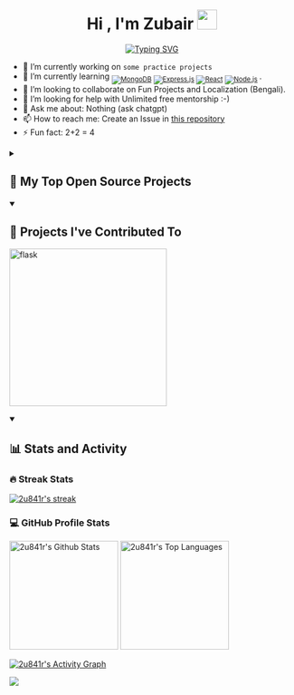 <h1 align="center">Hi , I'm Zubair <img src="https://media.giphy.com/media/hvRJCLFzcasrR4ia7z/giphy.gif" width="35"></h1>  
<p align='center'>  <a href="https://git.io/typing-svg"><img src="https://readme-typing-svg.demolab.com?font=Fira+Code&pause=1000&center=true&random=false&width=435&lines=MERN+Stack+Learner" alt="Typing SVG" /></a>  </p> 


- 🔭 I’m currently working on `some practice projects`
- 🌱 I’m currently learning <sub> <a href="#"><img alt="MongoDB" src ="https://img.shields.io/badge/MongoDB-4ea94b.svg?logo=mongodb&logoColor=white"></a>
<a href="#"><img alt="Express.js" src="https://img.shields.io/badge/Express.js-404d59.svg?logo=express&logoColor=white"></a>
<a href="#"><img alt="React" src="https://img.shields.io/badge/React-20232a.svg?logo=react&logoColor=%2361DAFB"></a>
<a href="https://github.com/search?q=user%3ADenverCoder1+language%3Ajavascript"><img alt="Node.js" src="https://img.shields.io/badge/Node.js-43853D.svg?logo=node.js&logoColor=white"></a> </sub>.  
- 👯 I’m looking to collaborate on Fun Projects and Localization (Bengali).  
- 🤔 I’m looking for help with Unlimited free mentorship :-)  
- 💬 Ask me about: Nothing (ask chatgpt)  
- 📫 How to reach me: Create an Issue in [this repository](https://github.com/2u841r/2u841r/issues/new)  
- ⚡ Fun fact: 2+2 = 4
  
 <details> 
  <summary><h2>📘 My Top Open Source Projects</h2></summary>
  <!-- Repo info cards - https://github.com/anuraghazra/github-readme-stats -->
  <!-- Small repo cards (fork) - https://github.com/DenverCoder1/github-readme-stats -->
  <p align="left">
    <a href="https://github.com/2u841r/bdtax"><img width="278" src="https://denvercoder1-github-readme-stats.vercel.app/api/pin/?username=2u841r&repo=bdtax&theme=react&bg_color=1F222E&title_color=F85D7F&hide_border=true&icon_color=F8D866&show_icons=false" alt="readme-typing-svg"></a>
    <a href="https://github.com/2u841r/personal-calculators"><img width="278" src="https://denvercoder1-github-readme-stats.vercel.app/api/pin/?username=2u841r&repo=personal-calculators&theme=react&bg_color=1F222E&title_color=F85D7F&hide_border=true&icon_color=F8D866&show_icons=false" alt="github-readme-streak-stats"></a>
    <a href="https://github.com/2u841r/surahSort"><img width="278" src="https://denvercoder1-github-readme-stats.vercel.app/api/pin?username=2u841r&repo=surahSort&theme=react&bg_color=1F222E&title_color=F85D7F&hide_border=true&icon_color=F8D866&show_icons=false" alt="custom-icon-badges"></a>
  </p>
  <a href="https://github.com/2u841r?tab=repositories&sort=stargazers"><img alt="All Repositories" title="All Repositories" src="https://custom-icon-badges.demolab.com/badge/-Click%20Here%20For%20All%20My%20Repos-1F222E?style=for-the-badge&logoColor=white&logo=repo"/></a>
</details>


<details open> 
  <summary><h2>📕 Projects I've Contributed To</h2></summary>
  <!-- Small repo cards https://github.com/DenverCoder1/github-readme-stats (fork of anuraghazra/github-readme-stats) -->
  <p align="left">
    <a href="https://github.com/mrhm-dev/full-stack-army"><img width="278" src="https://denvercoder1-github-readme-stats.vercel.app/api/pin/?username=mrhm-dev&repo=full-stack-army&theme=react&bg_color=1F222E&title_color=F85D7F&hide_border=true&icon_color=F8D866&show_icons=false&show_description=false" alt="flask"></a
  </p>

<!--   <p align="left">
    <a href="https://github.com/2u841r"><img alt="All Repositories" title="All Repositories" src="https://custom-icon-badges.demolab.com/badge/-Click%20Here%20For%20All%20My%20Forks-1F222E?style=for-the-badge&logoColor=white&logo=fork"/></a>
  </p> -->
</details>

<details open> 
  <summary><h2>📊 Stats and Activity</h2></summary>

  <h3>🔥 Streak Stats</h3>
  <!-- GitHub Readme Streak Stats - https://github.com/DenverCoder1/github-readme-streak-stats -->
  <p>
    <a href="https://github.com/2u841r/">
      <!-- Use https://streak-stats.demolab.com or self-host with your own Vercel app - visit https://git.io/streak-stats for instructions -->
      <img title="🔥 Get streak stats for your profile at git.io/streak-stats" alt="2u841r's streak" src="https://github-readme-streak-stats-9m8ugfa77-denvercoder1.vercel.app/?user=2u841r&theme=monokai-metallian&hide_border=true"/>
    </a>
<!--     <p>🔥 Get streak stats for your profile at <a href="https://git.io/streak-stats">git.io/streak-stats</a></p> -->

  <h3>💻 GitHub Profile Stats</h3>
  <!-- https://github.com/anuraghazra/github-readme-stats -->
  <a href="https://github.com/2u841r"><img alt="2u841r's Github Stats" src="https://denvercoder1-github-readme-stats.vercel.app/api/?username=2u841r&show_icons=true&include_all_commits=true&count_private=true&theme=react&hide_border=true&bg_color=1F222E&title_color=F85D7F&icon_color=F8D866" height="192px"/></a>
  <a href="https://github.com/2u841r"><img alt="2u841r's Top Languages" src="https://denvercoder1-github-readme-stats.vercel.app/api/top-langs/?username=2u841r&langs_count=8&layout=compact&theme=react&hide_border=true&bg_color=1F222E&title_color=F85D7F&icon_color=F8D866&hide=Jupyter%20Notebook,Roff" height="192px"/></a>
  <br/>

  <!-- <b>Note:</b> Top languages is only a metric of the languages my public code consists of and doesn't reflect experience or skill level. -->
  <!-- https://github.com/ashutosh00710/github-readme-activity-graph -->

  <a href="https://github.com/2u841r"><img alt="2u841r's Activity Graph" src="https://github-readme-activity-graph.vercel.app/graph/?username=2u841r&bg_color=1F222E&color=F8D866&line=F85D7F&point=FFFFFF&hide_border=true" /></a>

</details> 

![](https://komarev.com/ghpvc/?username=2u841r&color=blue)
<!-- github default 
### Hi there 👋
**2u841r/2u841r** is a ✨ _special_ ✨ repository because its `README.md` (this file) appears on your GitHub profile.

Here are some ideas to get you started:

- 🔭 I’m currently working on ...
- 🌱 I’m currently learning ...
- 👯 I’m looking to collaborate on ...
- 🤔 I’m looking for help with ...
- 💬 Ask me about ...
- 📫 How to reach me: ...
- 😄 Pronouns: ...
- ⚡ Fun fact: ...
-->
